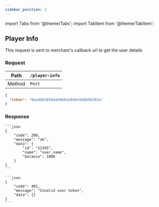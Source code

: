```yaml
---
sidebar_position: 2
---
```


import Tabs from '@theme/Tabs';
import TabItem from '@theme/TabItem';

## Player Info

This request is sent to merchant's callback url to get the user details

### Request

| Path   | `/player-info` |
| ------ | -------------- |
| Method | `Post`         |

```json
{
  "token": "0ae4b6385b4a5966a5849c0d8b50202a"
}
```

### Response

<Tabs>
  <TabItem value="json" label="Success">

    ```json
    {
        "code": 200,
        "message": "ok",
        "data": {
            "id": "12345",
            "name": "user_name",
            "balance": 1000
        }
    }
    ```

</TabItem>

  <TabItem value="error" label="Error">

    ```json
    {
        "code": 401,
        "message": "Invalid user token",
        "data": {}
    }
    ```

</TabItem>
</Tabs>

